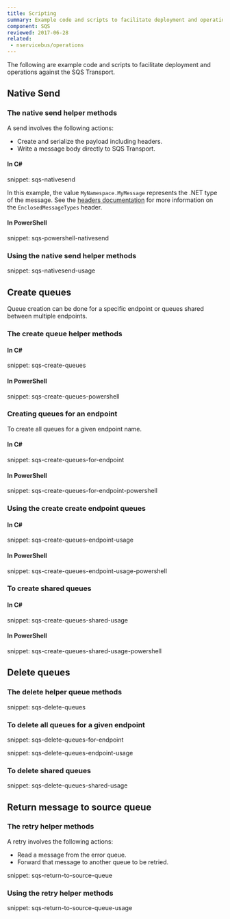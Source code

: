 ```yaml
---
title: Scripting
summary: Example code and scripts to facilitate deployment and operational actions against the SQS Transport.
component: SQS
reviewed: 2017-06-28
related:
 - nservicebus/operations
---
```


The following are example code and scripts to facilitate deployment and operations against the SQS Transport.


## Native Send


### The native send helper methods

A send involves the following actions:

 * Create and serialize the payload including headers.
 * Write a message body directly to SQS Transport.


#### In C&#35;

snippet: sqs-nativesend

In this example, the value `MyNamespace.MyMessage` represents the .NET type of the message. See the [headers documentation](/nservicebus/messaging/headers.md) for more information on the `EnclosedMessageTypes` header.


#### In PowerShell

snippet: sqs-powershell-nativesend


### Using the native send helper methods

snippet: sqs-nativesend-usage


## Create queues

Queue creation can be done for a specific endpoint or queues shared between multiple endpoints.


### The create queue helper methods


#### In C&#35;

snippet: sqs-create-queues


#### In PowerShell

snippet: sqs-create-queues-powershell


### Creating queues for an endpoint

To create all queues for a given endpoint name.


#### In C&#35;

snippet: sqs-create-queues-for-endpoint


#### In PowerShell

snippet: sqs-create-queues-for-endpoint-powershell


### Using the create create endpoint queues


#### In C&#35;

snippet: sqs-create-queues-endpoint-usage


#### In PowerShell

snippet: sqs-create-queues-endpoint-usage-powershell


### To create shared queues


#### In C&#35;

snippet: sqs-create-queues-shared-usage


#### In PowerShell

snippet: sqs-create-queues-shared-usage-powershell


## Delete queues


### The delete helper queue methods

snippet: sqs-delete-queues


### To delete all queues for a given endpoint

snippet: sqs-delete-queues-for-endpoint

snippet: sqs-delete-queues-endpoint-usage


### To delete shared queues

snippet: sqs-delete-queues-shared-usage


## Return message to source queue


### The retry helper methods

A retry involves the following actions:

 * Read a message from the error queue.
 * Forward that message to another queue to be retried.

snippet: sqs-return-to-source-queue


### Using the retry helper methods

snippet: sqs-return-to-source-queue-usage
